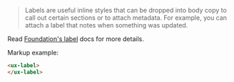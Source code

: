 > Labels are useful inline styles that can be dropped into body copy to call out certain sections or to attach metadata. For example, you can attach a label that notes when something was updated.

Read [Foundation's label](http://foundation.zurb.com/docs/components/labels.html) docs for more details.

Markup example:

```html
<ux-label>
</ux-label>
```
